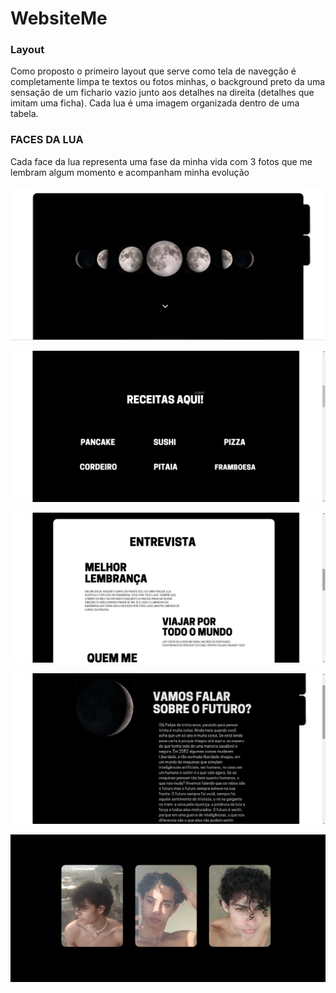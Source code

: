 # WebsiteMe

### Layout
Como proposto o primeiro layout que serve como tela de navegção é completamente limpa te textos ou fotos minhas, o background preto da uma sensação de um fichario vazio junto aos detalhes na direita (detalhes que imitam uma ficha). 
Cada lua é uma imagem organizada dentro de uma tabela.

### FACES DA LUA
Cada face da lua representa uma fase da minha vida com 3 fotos que me lembram algum momento e acompanham minha evolução

![](https://github.com/Feliphw/WebsiteMe/blob/Boomer/Codigo/IMgs/preview1.png)

![](https://github.com/Feliphw/WebsiteMe/blob/Boomer/Codigo/IMgs/receita.png)

![](https://github.com/Feliphw/WebsiteMe/blob/Boomer/Codigo/IMgs/entrevista.png)

![](https://github.com/Feliphw/WebsiteMe/blob/Boomer/Codigo/IMgs/futuri.png)

![](https://github.com/Feliphw/WebsiteMe/blob/Boomer/Codigo/IMgs/myselfpics.png)
